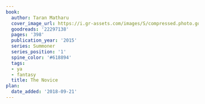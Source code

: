 ```yaml
---
book:
  author: Taran Matharu
  cover_image_url: https://i.gr-assets.com/images/S/compressed.photo.goodreads.com/books/1410888223l/22297138._SX98_.jpg
  goodreads: '22297138'
  pages: '398'
  publication_year: '2015'
  series: Summoner
  series_position: '1'
  spine_color: '#618894'
  tags:
  - ya
  - fantasy
  title: The Novice
plan:
  date_added: '2018-09-21'
---
```

